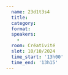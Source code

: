 ```yaml
---
  name: 23d1t3s4
  title: 
  category: 
  format: 
  speakers: 
    - 
  room: Créativité
  slot: 10/10/2024
  time_start: '13h00'
  time_end: '13h15'
---
```

